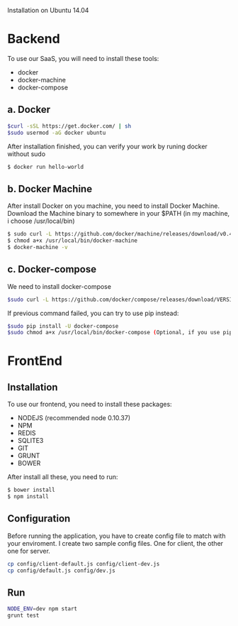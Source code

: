 Installation on Ubuntu 14.04
# Backend
To use our SaaS, you will need to install these tools:
* docker
* docker-machine
* docker-compose

## a. Docker
```sh
$curl -sSL https://get.docker.com/ | sh
$sudo usermod -aG docker ubuntu
```
After installation finished, you can verify your work by runing docker without sudo
```sh
$ docker run hello-world
```
## b. Docker Machine
After install Docker on you machine, you need to install Docker Machine. Download the Machine binary to somewhere in your $PATH (in my machine, i choose /usr/local/bin)
```sh
$ sudo curl -L https://github.com/docker/machine/releases/download/v0.4.0/docker-machine_linux-amd64 > /usr/local/bin/docker-machine
$ chmod a+x /usr/local/bin/docker-machine
$ docker-machine -v
```
## c. Docker-compose
We need to install docker-compose
```sh
$sudo curl -L https://github.com/docker/compose/releases/download/VERSION_NUM/docker-compose-`uname -s`-`uname -m` > /usr/local/bin/docker-compose
```
If previous command failed, you can try to use pip instead:
```sh
$sudo pip install -U docker-compose
$sudo chmod a+x /usr/local/bin/docker-compose (Optional, if you use pip method don't need to do this)
```
# FrontEnd
## Installation
To use our frontend, you need to install these packages:
* NODEJS (recommended node 0.10.37) 
* NPM
* REDIS
* SQLITE3
* GIT
* GRUNT
* BOWER

After install all these, you need to run:
```sh
$ bower install
$ npm install
```
## Configuration
Before running the application, you have to create config file to match with your enviroment. I create two sample config files. One for client, the other one for server.
```sh
cp config/client-default.js config/client-dev.js
cp config/default.js config/dev.js
```
## Run
```sh
NODE_ENV=dev npm start
grunt test
```
